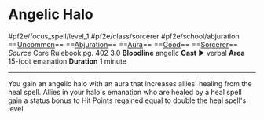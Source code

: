 # Angelic Halo
#pf2e/focus_spell/level_1 #pf2e/class/sorcerer #pf2e/school/abjuration 
==[Uncommon](Uncommon.md)== ==[Abjuration](Abjuration.md)== ==[Aura](Aura.md)== ==[Good](Good.md)== ==[Sorcerer](Sorcerer.md)==
*Source* Core Rulebook pg. 402 3.0
**Bloodline** angelic
**Cast** ► verbal
**Area** 15-foot emanation
**Duration** 1 minute

---
You gain an angelic halo with an aura that increases allies' healing from the heal spell. Allies in your halo's emanation who are healed by a heal spell gain a status bonus to Hit Points regained equal to double the heal spell's level.